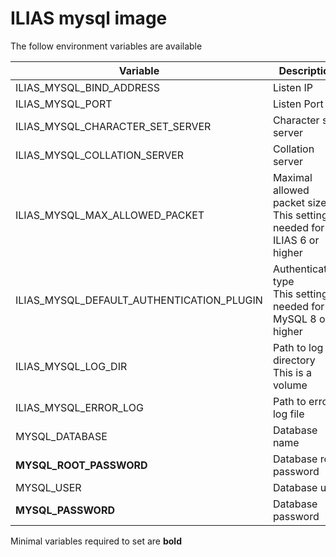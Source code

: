 # ILIAS mysql image

The follow environment variables are available

| Variable | Description | Default value |
| -------- | ----------- | ------------- |
| ILIAS_MYSQL_BIND_ADDRESS | Listen IP | 0.0.0.0 |
| ILIAS_MYSQL_PORT | Listen Port | 3306 |
| ILIAS_MYSQL_CHARACTER_SET_SERVER | Character set server | utf8 |
| ILIAS_MYSQL_COLLATION_SERVER | Collation server | utf8_general_ci |
| ILIAS_MYSQL_MAX_ALLOWED_PACKET | Maximal allowed packet size<br>This setting is needed for ILIAS 6 or higher | 67108864 |
| ILIAS_MYSQL_DEFAULT_AUTHENTICATION_PLUGIN | Authentication type<br>This setting is needed for MySQL 8 or higher | mysql_native_password |
| ILIAS_MYSQL_LOG_DIR | Path to log directory<br>This is a volume | /var/log/mysql |
| ILIAS_MYSQL_ERROR_LOG | Path to error log file | *%ILIAS_MYSQL_LOG_DIR%*/error.log |
| MYSQL_DATABASE | Database name | ilias |
| **MYSQL_ROOT_PASSWORD** | Database root password | *-* |
| MYSQL_USER | Database user | ilias |
| **MYSQL_PASSWORD** | Database password | *-* |

Minimal variables required to set are **bold**
